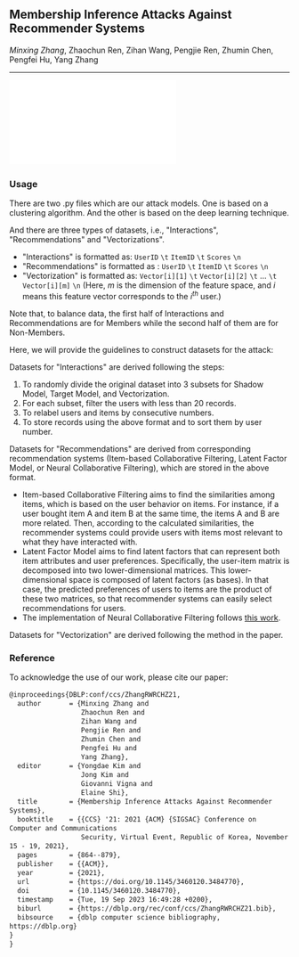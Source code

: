 ## Membership Inference Attacks Against Recommender Systems

_Minxing Zhang_, Zhaochun Ren, Zihan Wang, Pengjie Ren, Zhumin Chen, Pengfei Hu, Yang Zhang

---

![Framework](attackframework.pdf)

### Usage

There are two .py files which are our attack models.
One is based on a clustering algorithm. And the other is based on the deep learning technique.

And there are three types of datasets, i.e., "Interactions", "Recommendations" and "Vectorizations".
- "Interactions" is formatted as: ``UserID`` ``\t`` ``ItemID`` ``\t`` ``Scores`` ``\n``
- "Recommendations" is formatted as : ``UserID`` ``\t`` ``ItemID`` ``\t`` ``Scores`` ``\n``
- "Vectorization" is formatted as: ``Vector[i][1]`` ``\t`` ``Vector[i][2]`` ``\t`` ... ``\t`` ``Vector[i][m]`` ``\n`` (Here, $m$ is the dimension of the feature space, and $i$ means this feature vector corresponds to the $i^{th}$ user.)

Note that, to balance data, the first half of Interactions and Recommendations are for Members while the second half of them are for Non-Members.

Here, we will provide the guidelines to construct datasets for the attack:

Datasets for "Interactions" are derived following the steps:
1. To randomly divide the original dataset into 3 subsets for Shadow Model, Target Model, and Vectorization.
2. For each subset, filter the users with less than 20 records.
3. To relabel users and items by consecutive numbers.
4. To store records using the above format and to sort them by user number.

Datasets for "Recommendations" are derived from corresponding recommendation systems (Item-based Collaborative Filtering, Latent Factor Model, or Neural Collaborative Filtering), which are stored in the above format.
- Item-based Collaborative Filtering aims to find the similarities among items, which is based on the user behavior on items. For instance, if a user bought item A and item B at the same time, the items A and B are more related. Then, according to the calculated similarities, the recommender systems could provide users with items most relevant to what they have interacted with.
- Latent Factor Model aims to find latent factors that can represent both item attributes and user preferences. Specifically, the user-item matrix is decomposed into two lower-dimensional matrices. This lower-dimensional space is composed of latent factors (as bases). In that case, the predicted preferences of users to items are the product of these two matrices, so that recommender systems can easily select recommendations for users.
- The implementation of Neural Collaborative Filtering follows [this work](https://dl.acm.org/doi/pdf/10.1145/3038912.3052569?casa_token=owaGUwOEa8wAAAAA:QAbweAuMvQdJOv0z-qtu088piamaj0tiN2TGqdRlvnRrN3uGw6H95KkPDach7eBFd8ou5Tpd9A0Y).

Datasets for "Vectorization" are derived following the method in the paper.

### Reference

To acknowledge the use of our work, please cite our paper:

```
@inproceedings{DBLP:conf/ccs/ZhangRWRCHZ21,
  author       = {Minxing Zhang and
                  Zhaochun Ren and
                  Zihan Wang and
                  Pengjie Ren and
                  Zhumin Chen and
                  Pengfei Hu and
                  Yang Zhang},
  editor       = {Yongdae Kim and
                  Jong Kim and
                  Giovanni Vigna and
                  Elaine Shi},
  title        = {Membership Inference Attacks Against Recommender Systems},
  booktitle    = {{CCS} '21: 2021 {ACM} {SIGSAC} Conference on Computer and Communications
                  Security, Virtual Event, Republic of Korea, November 15 - 19, 2021},
  pages        = {864--879},
  publisher    = {{ACM}},
  year         = {2021},
  url          = {https://doi.org/10.1145/3460120.3484770},
  doi          = {10.1145/3460120.3484770},
  timestamp    = {Tue, 19 Sep 2023 16:49:28 +0200},
  biburl       = {https://dblp.org/rec/conf/ccs/ZhangRWRCHZ21.bib},
  bibsource    = {dblp computer science bibliography, https://dblp.org}
}
}
```
